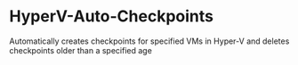# HyperV-Auto-Checkpoints
Automatically creates checkpoints for specified VMs in Hyper-V and deletes checkpoints older than a specified age
